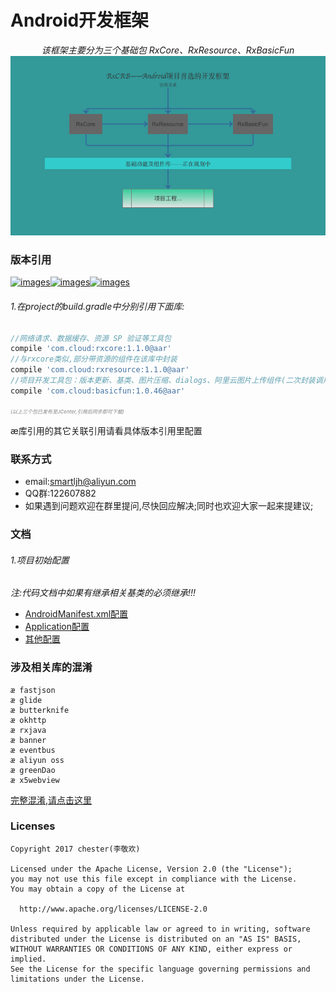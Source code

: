 Android开发框架
============

<div align=center>

*该框架主要分为三个基础包 RxCore、RxResource、RxBasicFun*
![images](/rxcrb.png)

</div>

### 版本引用
<a href="https://github.com/smart005/RxCore">![images](https://img.shields.io/badge/Rxcore-1.1.0-brightgreen.svg)</a><a href="https://github.com/smart005/RxResource">![images](https://img.shields.io/badge/RxResource-1.1.0-brightgreen.svg)</a><a href="https://github.com/smart005/RxBasicFun">![images](https://img.shields.io/badge/RxBasicFun-1.0.46-brightgreen.svg)</a>
###### 1.在project的build.gradle中分别引用下面库:
```gradle
//网络请求、数据缓存、资源 SP 验证等工具包
compile 'com.cloud:rxcore:1.1.0@aar'
//与rxcore类似,部分带资源的组件在该库中封装
compile 'com.cloud:rxresource:1.1.0@aar'
//项目开发工具包：版本更新、基类、图片压缩、dialogs、阿里云图片上传组件(二次封装调用简单)等
compile 'com.cloud:basicfun:1.0.46@aar'
```
<font style="font-size: 8px;color: gray;">*(以上三个包已发布至JCenter,引用后同步即可下载)*</font>

<font face="#FF7F50">æ库引用的其它关联引用请看具体版本引用里配置</font>
### 联系方式
* email:smartljh@aliyun.com
* QQ群:122607882
* 如果遇到问题欢迎在群里提问,尽快回应解决;同时也欢迎大家一起来提建议;

### 文档
###### 1.项目初始配置
*注:代码文档中如果有继承相关基类的必须继承!!!*
* [AndroidManifest.xml配置](/docs/android_manifest_config.md)
* [Application配置](/docs/application_config.md)
* [其他配置](/docs/app_other_config.md)

### 涉及相关库的混淆
```text
æ fastjson
æ glide
æ butterknife
æ okhttp
æ rxjava
æ banner
æ eventbus
æ aliyun oss
æ greenDao
æ x5webview
```
[完整混淆,请点击这里](/docs/confounding.md)

### Licenses
```text
Copyright 2017 chester(李敬欢)

Licensed under the Apache License, Version 2.0 (the "License");
you may not use this file except in compliance with the License.
You may obtain a copy of the License at

  http://www.apache.org/licenses/LICENSE-2.0

Unless required by applicable law or agreed to in writing, software
distributed under the License is distributed on an "AS IS" BASIS,
WITHOUT WARRANTIES OR CONDITIONS OF ANY KIND, either express or implied.
See the License for the specific language governing permissions and
limitations under the License.
```